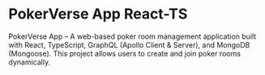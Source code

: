 # PokerVerse App React-TS
PokerVerse App – A web-based poker room management application built with React, TypeScript, GraphQL (Apollo Client & Server), and MongoDB (Mongoose). This project allows users to create and join poker rooms dynamically.

